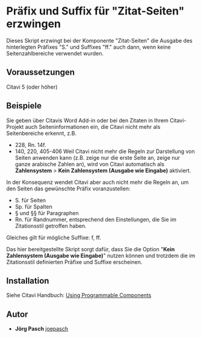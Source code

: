 # Präfix und Suffix für "Zitat-Seiten" erzwingen

Dieses Skript erzwingt bei der Komponente "Zitat-Seiten" die Ausgabe des hinterlegten Präfixes "S." und Suffixes "ff." auch dann, wenn keine Seitenzahlbereiche verwendet wurden.

## Voraussetzungen
Citavi 5 (oder höher)

## Beispiele
Sie geben über Citavis Word Add-in oder bei den Zitaten in Ihrem Citavi-Projekt auch Seiteninformationen ein, die Citavi nicht mehr als Seitenbereiche erkennt, z.B.
- 228, Rn. 14f.
- 140, 220, 405-406
Weil Citavi nicht mehr die Regeln zur Darstellung von Seiten anwenden kann (z.B. zeige nur die erste Seite an, zeige nur ganze arabische Zahlen an), wird von Citavi automatisch als **Zahlensystem** > **Kein Zahlensystem (Ausgabe wie Eingabe)** aktiviert.
 
In der Konsequenz wendet Citavi aber auch nicht mehr die Regeln an, um den Seiten das gewünschte Präfix voranzustellen: 
- S. für Seiten
- Sp. für Spalten
- § und §§ für Paragraphen
- Rn. für Randnummer, 
entsprechend den Einstellungen, die Sie im Zitationsstil getroffen haben. 

Gleiches gilt für mögliche Suffixe: f, ff.
 
Das hier bereitgestellte Skript sorgt dafür, dass Sie die Option "**Kein Zahlensystem (Ausgabe wie Eingabe)**" nutzen können und trotzdem die im Zitationsstil definierten Präfixe und Suffixe erscheinen.

## Installation
Siehe Citavi Handbuch: [Using Programmable Components](https://www.citavi.com/programmable_components)

## Autor

* **Jörg Pasch** [joepasch](https://github.com/joepasch)
